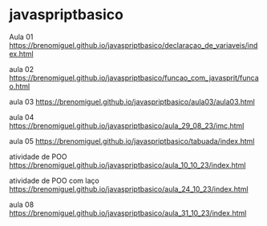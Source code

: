 # javaspriptbasico
Aula 01     https://brenomiguel.github.io/javaspriptbasico/declaraçao_de_variaveis/index.html


aula 02     https://brenomiguel.github.io/javaspriptbasico/funcao_com_javasprit/funcao.html 


aula 03     https://brenomiguel.github.io/javaspriptbasico/aula03/aula03.html

aula 04     https://brenomiguel.github.io/javaspriptbasico/aula_29_08_23/imc.html

aula 05     https://brenomiguel.github.io/javaspriptbasico/tabuada/index.html

atividade de POO   https://brenomiguel.github.io/javaspriptbasico/aula_10_10_23/index.html

atividade de POO com laço   https://brenomiguel.github.io/javaspriptbasico/aula_24_10_23/index.html


aula 08     https://brenomiguel.github.io/javaspriptbasico/aula_31_10_23/index.html      
